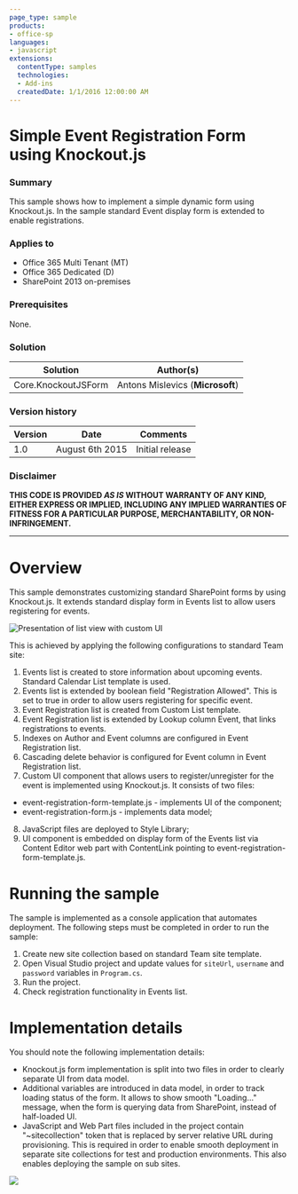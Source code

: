 ```yaml
---
page_type: sample
products:
- office-sp
languages:
- javascript
extensions:
  contentType: samples
  technologies:
  - Add-ins
  createdDate: 1/1/2016 12:00:00 AM
---
```

# Simple Event Registration Form using Knockout.js #

### Summary ###
This sample shows how to implement a simple dynamic form using Knockout.js. In the sample standard Event display form is extended to enable registrations.

### Applies to ###
-  Office 365 Multi Tenant (MT)
-  Office 365 Dedicated (D)
-  SharePoint 2013 on-premises

### Prerequisites ###
None.

### Solution ###
Solution | Author(s)
---------|----------
Core.KnockoutJSForm | Antons Mislevics (**Microsoft**)

### Version history ###
Version  | Date | Comments
---------| -----| --------
1.0  | August 6th 2015 | Initial release

### Disclaimer ###
**THIS CODE IS PROVIDED *AS IS* WITHOUT WARRANTY OF ANY KIND, EITHER EXPRESS OR IMPLIED, INCLUDING ANY IMPLIED WARRANTIES OF FITNESS FOR A PARTICULAR PURPOSE, MERCHANTABILITY, OR NON-INFRINGEMENT.**


----------


# Overview #
This sample demonstrates customizing standard SharePoint forms by using Knockout.js. It extends standard display form in Events list to allow users registering for events. 

![Presentation of list view with custom UI](http://i.imgur.com/qHWv4Y8.png)

This is achieved by applying the following configurations to standard Team site:

1. Events list is created to store information about upcoming events. Standard Calendar List template is used.
2. Events list is extended by boolean field "Registration Allowed". This is set to true in order to allow users registering for specific event.
3. Event Registration list is created from Custom List template.
4. Event Registration list is extended by Lookup column Event, that links registrations to events.
5. Indexes on Author and Event columns are configured in Event Registration list.
6. Cascading delete behavior is configured for Event column in Event Registration list.
7. Custom UI component that allows users to register/unregister for the event is implemented using Knockout.js. It consists of two files:
  - event-registration-form-template.js - implements UI of the component;
  - event-registration-form.js - implements data model;
8. JavaScript files are deployed to Style Library;
9. UI component is embedded on display form of the Events list via Content Editor web part with ContentLink pointing to event-registration-form-template.js.

# Running the sample #
The sample is implemented as a console application that automates deployment. The following steps must be completed in order to run the sample:

1. Create new site collection based on standard Team site template.
2. Open Visual Studio project and update values for `siteUrl`, `username` and `password` variables in `Program.cs`.
3. Run the project.
4. Check registration functionality in Events list.

# Implementation details #
You should note the following implementation details:

- Knockout.js form implementation is split into two files in order to clearly separate UI from data model.
- Additional variables are introduced in data model, in order to track loading status of the form. It allows to show smooth "Loading..." message, when the form is querying data from SharePoint, instead of half-loaded UI.
- JavaScript and Web Part files included in the project contain "~sitecollection" token that is replaced by server relative  URL during provisioning. This is required in order to enable smooth deployment in separate site collections for test and production environments. This also enables deploying the sample on sub sites.

<img src="https://telemetry.sharepointpnp.com/pnp/samples/Core.KnockoutJSForm" />